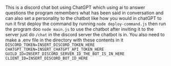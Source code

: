 This is a discord chat bot using ChatGPT which using ai to answer questions 
the program remembers what has been said in conversation and can also set a personality to the chatbot like how you would in chatGPT
to run it first deploy the command by running 
`node deploy-command.js` 
then run the program doo 
`node main.js`
to use the chatbot after inviting it to the server just do 
`/chat` in the discord server the chatbot is in.
You also need to make a .env file in the directory with these contents in it 
`DISCORD_TOKEN=INSERT_DISCORD_TOKEN_HERE
CHATGPT_TOKEN=INSERT_CHATGPT_API_TOKEN_HERE
GUILD_ID=INSERT_DISCORD_SERVER_ID_THE_BOT_IS_IN_HERE
CLIENT_ID=INSERT_DISCORD_BOT_ID_HERE`
